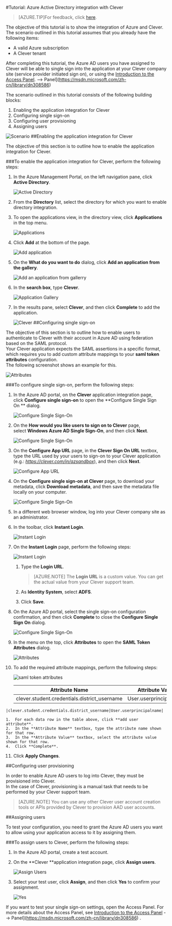 <properties 
    pageTitle="Tutorial: Azure Active Directory integration with Clever | Windows Azure" 
    description="Learn how to use Clever with Azure Active Directory to enable single sign-on, automated provisioning, and more!" 
    services="active-directory" 
    authors="markusvi"  
    documentationCenter="na" 
    manager="stevenpo"/>
<tags
	ms.service="active-directory"
	ms.date="10/22/2015"
	wacn.date=""/>

#Tutorial: Azure Active Directory integration with Clever
<!-- keep by customization: begin -->
>[AZURE.TIP]For feedback, click [here](http://go.microsoft.com/fwlink/?LinkId=551005).
<!-- keep by customization: end -->
<!-- keep by customization: end -->

The objective of this tutorial is to show the integration of Azure and Clever. The scenario outlined in this tutorial assumes that you already have the following items:

-   A valid Azure subscription
-   A Clever tenant

After completing this tutorial, the Azure AD users you have assigned to Clever will be able to single sign into the application at your Clever company site (service provider initiated sign on), or using the [Introduction to the Access <!-- keep by customization: begin --><!-- deleted by customization <!-- keep by customization: end --> Panel](/documentation/articles/active-directory-saas-access-panel-introduction). <!-- keep by customization: begin --> --><!-- keep by customization: begin --> Panel](https://msdn.microsoft.com/zh-cn/library/dn308586) <!-- keep by customization: end --><!-- keep by customization: end -->

The scenario outlined in this tutorial consists of the following building blocks:

1.  Enabling the application integration for Clever
2.  Configuring single sign-on
3.  Configuring user provisioning
4.  Assigning users

![Scenario](./media/active-directory-saas-clever-tutorial/IC798977.png "Scenario")
##Enabling the application integration for Clever

The objective of this section is to outline how to enable the application integration for Clever.

###To enable the application integration for Clever, perform the following steps:

1.  In the Azure Management Portal, on the left navigation pane, click **Active Directory**.

    ![Active Directory](./media/active-directory-saas-clever-tutorial/IC700993.png "Active Directory")

2.  From the **Directory** list, select the directory for which you want to enable directory integration.

3.  To open the applications view, in the directory view, click **Applications** in the top menu.

    ![Applications](./media/active-directory-saas-clever-tutorial/IC700994.png "Applications")

4.  Click **Add** at the bottom of the page.

    ![Add application](./media/active-directory-saas-clever-tutorial/IC749321.png "Add application")

5.  On the **What do you want to do** dialog, click **Add an application from the gallery**.

    ![Add an application from gallerry](./media/active-directory-saas-clever-tutorial/IC749322.png "Add an application from gallerry")

6.  In the **search box**, type **Clever**.

    ![Application Gallery](./media/active-directory-saas-clever-tutorial/IC798978.png "Application Gallery")

7.  In the results pane, select **Clever**, and then click **Complete** to add the application.

    ![Clever](./media/active-directory-saas-clever-tutorial/IC798979.png "Clever")
##Configuring single sign-on

The objective of this section is to outline how to enable users to authenticate to Clever with their account in Azure AD using federation based on the SAML protocol.  
Your Clever application expects the SAML assertions in a specific format, which requires you to add custom attribute mappings to your **saml token attributes** configuration.  
The following screenshot shows an example for this.

![Attributes](./media/active-directory-saas-clever-tutorial/IC798980.png "Attributes")

###To configure single sign-on, perform the following steps:

1.  In the Azure AD portal, on the **Clever** application integration page, click **Configure single sign-on** to open the **Configure Single Sign On ** dialog.

    ![Configure Single Sign-On](./media/active-directory-saas-clever-tutorial/IC784682.png "Configure Single Sign-On")

2.  On the **How would you like users to sign on to Clever** page, select **Windows Azure AD Single Sign-On**, and then click **Next**.

    ![Configure Single Sign-On](./media/active-directory-saas-clever-tutorial/IC798981.png "Configure Single Sign-On")

3.  On the **Configure App URL** page, in the **Clever Sign On URL** textbox, type the URL used by your users to sign-on to your Clever application (e.g.: *https://clever.com/in/azsandbox*), and then click **Next**.

    ![Configure App URL](./media/active-directory-saas-clever-tutorial/IC798982.png "Configure App URL")

4.  On the **Configure single sign-on at Clever** page, to download your metadata, click **Download metadata**, and then save the metadata file locally on your computer.

    ![Configure Single Sign-On](./media/active-directory-saas-clever-tutorial/IC798983.png "Configure Single Sign-On")

5.  In a different web browser window, log into your Clever company site as an administrator.

6.  In the toolbar, click **Instant Login**.

    ![Instant Login](./media/active-directory-saas-clever-tutorial/IC798984.png "Instant Login")

7.  On the **Instant Login** page, perform the following steps:

    ![Instant Login](./media/active-directory-saas-clever-tutorial/IC798985.png "Instant Login")

    1.  Type the **Login URL**.  

        >[AZURE.NOTE] The **Login URL** is a custom value.
         You can get the actual value from your Clever support team.

    2.  As **Identity System**, select **ADFS**.
    3.  Click **Save**.

8.  On the Azure AD portal, select the single sign-on configuration confirmation, and then click **Complete** to close the **Configure Single Sign On** dialog.

    ![Configure Single Sign-On](./media/active-directory-saas-clever-tutorial/IC798986.png "Configure Single Sign-On")

9.  In the menu on the top, click **Attributes** to open the **SAML Token Attributes** dialog.

    ![Attributes](./media/active-directory-saas-clever-tutorial/IC795920.png "Attributes")

10. To add the required attribute mappings, perform the following steps:

    ![saml token attributes](./media/active-directory-saas-clever-tutorial/IC795921.png "saml token attributes")

	|Attribute Name|Attribute Value|
    |---|---|
    |clever.student.credentials.district\_username|User.userprincipalname|
<!-- keep by customization: begin -->
    |clever.student.credentials.district_username|User.userprincipalname|
<!-- keep by customization: end -->
<!-- keep by customization: end -->

    1.  For each data row in the table above, click **add user attribute**.
    2.  In the **Attribute Name** textbox, type the attribute name shown for that row.
    3.  In the **Attribute Value** textbox, select the attribute value shown for that row.
    4.  Click **Complete**.

11. Click **Apply Changes**.

##Configuring user provisioning

In order to enable Azure AD users to log into Clever, they must be provisioned into Clever.  
In the case of Clever, provisioning is a manual task that needs to be performed by your Clever support team.

>[AZURE.NOTE] You can use any other Clever user account creation tools or APIs provided by Clever to provision AAD user accounts.

##Assigning users

To test your configuration, you need to grant the Azure AD users you want to allow using your application access to it by assigning them.

###To assign users to Clever, perform the following steps:

1.  In the Azure AD portal, create a test account.

2.  On the **Clever **application integration page, click **Assign users**.

    ![Assign Users](./media/active-directory-saas-clever-tutorial/IC798987.png "Assign Users")

3.  Select your test user, click **Assign**, and then click **Yes** to confirm your assignment.

    ![Yes](./media/active-directory-saas-clever-tutorial/IC767830.png "Yes")

If you want to test your single sign-on settings, open the Access Panel. For more details about the Access Panel, see [Introduction to the Access <!-- keep by customization: begin --><!-- deleted by customization <!-- keep by customization: end --> Panel](/documentation/articles/active-directory-saas-access-panel-introduction) <!-- keep by customization: begin --> --><!-- keep by customization: begin --> Panel](https://msdn.microsoft.com/zh-cn/library/dn308586) <!-- keep by customization: end --><!-- keep by customization: end -->.
